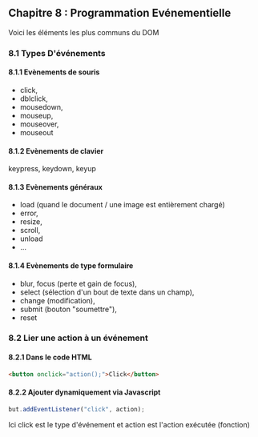 ## Chapitre 8 : Programmation Evénementielle

Voici les éléments les plus communs du DOM

### 8.1 Types D'événements

#### 8.1.1 Evènements de souris

* click,
* dblclick, 
* mousedown, 
* mouseup, 
* mouseover, 
* mouseout 

#### 8.1.2 Evènements de clavier

keypress, keydown, keyup

#### 8.1.3 Evènements généraux

* load (quand le document / une image est entièrement chargé)
* error, 
* resize, 
* scroll, 
* unload 
* …

#### 8.1.4 Evènements de type formulaire

* blur, focus (perte et gain de focus), 
* select (sélection d'un bout de texte dans un champ), 
* change (modification), 
* submit (bouton "soumettre"), 
* reset

### 8.2 Lier une action à un événement

#### 8.2.1 Dans le code HTML

```html
<button onclick="action();">Click</button>
```

#### 8.2.2 Ajouter dynamiquement via Javascript

```javascript
but.addEventListener("click", action);
```

Ici click est le type d'événement et action est l'action exécutée (fonction)

